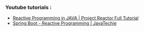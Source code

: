 ### Youtube tutorials :
- [Reactive Programming in JAVA | Project Reactor Full Tutorial](https://www.youtube.com/watch?v=O26jhgk682Q)
- [Spring Boot - Reactive Programming | JavaTechie](https://www.youtube.com/watch?v=A5nCPqPH3Fc&list=PLVz2XdJiJQxyB4Sy29sAnU3Eqz0pvGCkD)


